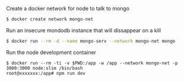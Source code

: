 
Create a docker network for node to talk to mongo

```bash
$ docker create network mongo-net
```

Run an insecure mondodb instance that will dissappear on a kill
```bash
$ docker run --rm -d --name mongo-serv --network mongo-net mongo
```

Run the node development container
```
$ docker run --rm -ti -v $PWD:/app -w /app --network mongo-net -p 3000:3000 node:slim /bin/bash
root@xxxxxxx:/app# npm run dev
```




